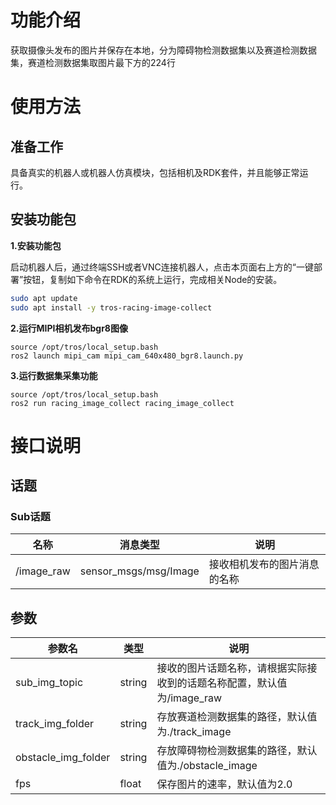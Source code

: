 # 功能介绍

获取摄像头发布的图片并保存在本地，分为障碍物检测数据集以及赛道检测数据集，赛道检测数据集取图片最下方的224行

# 使用方法

## 准备工作

具备真实的机器人或机器人仿真模块，包括相机及RDK套件，并且能够正常运行。

## 安装功能包

**1.安装功能包**

启动机器人后，通过终端SSH或者VNC连接机器人，点击本页面右上方的“一键部署”按钮，复制如下命令在RDK的系统上运行，完成相关Node的安装。

```bash
sudo apt update
sudo apt install -y tros-racing-image-collect
```

**2.运行MIPI相机发布bgr8图像**

```shell
source /opt/tros/local_setup.bash
ros2 launch mipi_cam mipi_cam_640x480_bgr8.launch.py
```

**3.运行数据集采集功能**

```shell
source /opt/tros/local_setup.bash
ros2 run racing_image_collect racing_image_collect
```


# 接口说明

## 话题

### Sub话题
| 名称                          | 消息类型                                                     | 说明                                                   |
| ----------------------------- | ------------------------------------------------------------ | ------------------------------------------------------ |
| /image_raw                    | sensor_msgs/msg/Image                                    | 接收相机发布的图片消息的名称               |

## 参数

| 参数名                | 类型        | 说明    |
| --------------------- | ----------- | --------------------------------------------------------- |
| sub_img_topic       | string |     接收的图片话题名称，请根据实际接收到的话题名称配置，默认值为/image_raw |
| track_img_folder   | string | 存放赛道检测数据集的路径，默认值为./track_image |
| obstacle_img_folder   | string | 存放障碍物检测数据集的路径，默认值为./obstacle_image |
| fps   | float | 保存图片的速率，默认值为2.0 |
